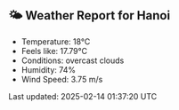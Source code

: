 <!-- WEATHER-START -->
## 🌤 Weather Report for Hanoi

- Temperature: 18°C
- Feels like: 17.79°C
- Conditions: overcast clouds
- Humidity: 74%
- Wind Speed: 3.75 m/s

Last updated: 2025-02-14 01:37:20 UTC
<!-- WEATHER-END -->
